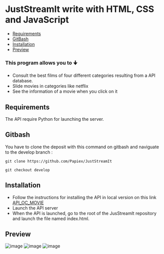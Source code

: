 # JustStreamIt write with HTML, CSS and JavaScript

- [Requirements](#requirements)
- [GitBash](#gitbash)
- [Installation](#installation)
- [Preview](#preview)

### This program allows you to 🠋
- Consult the best films of four different categories resulting from a API database.
- Slide movies in categories like netflix
- See the information of a movie when you click on it

## Requirements
The API require Python for launching the server.
## Gitbash
You have to clone the deposit with this command on gitbash and naviguate to the develop branch :
```
git clone https://github.com/Papiex/JustStreamIt
```
```
git checkout develop
```

## Installation
- Follow the instructions for installing the API in local version on this link [API_OC_MOVIE](https://github.com/OpenClassrooms-Student-Center/OCMovies-API-EN-FR.git)
- Launch the API server
- When the API is launched, go to the root of the JusStreamIt repository and launch the file named index.html.

## Preview
![image](https://user-images.githubusercontent.com/81369778/145394851-bf973ef4-29b4-40e9-9359-be9f9009b14d.png)
![image](https://user-images.githubusercontent.com/81369778/145394350-b4f6c819-4c1d-4f60-9fa5-40c74572f74d.png)
![image](https://user-images.githubusercontent.com/81369778/145394598-3fb8d4c7-9368-4e0d-91e6-459e2a2d5e8c.png)

